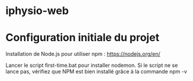 # iphysio-web
# Configuration initiale du projet

Installation de Node.js pour utiliser npm : https://nodejs.org/en/

Lancer le script first-time.bat pour installer nodemon.  Si le script ne se lance pas, vérifiez que NPM est bien installé grâce à la commande npm -v

